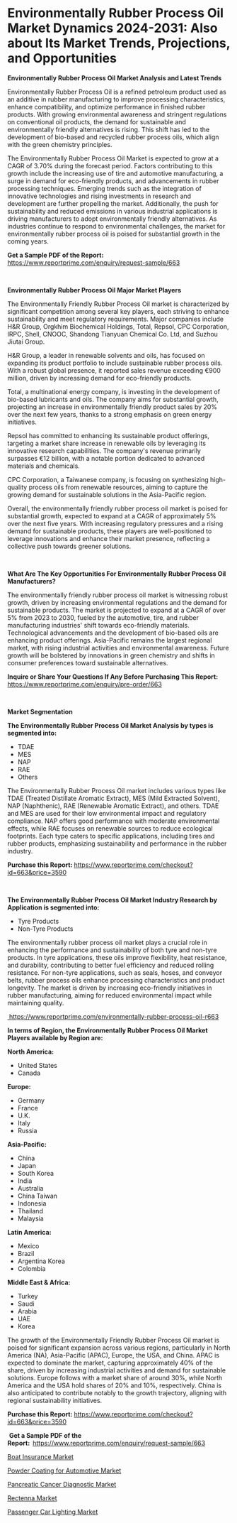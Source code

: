 <p><h1>Environmentally Rubber Process Oil Market Dynamics 2024-2031: Also about Its Market Trends, Projections, and Opportunities</h1></p><p><strong>Environmentally Rubber Process Oil Market Analysis and Latest Trends</strong></p>
<p><p>Environmentally Rubber Process Oil is a refined petroleum product used as an additive in rubber manufacturing to improve processing characteristics, enhance compatibility, and optimize performance in finished rubber products. With growing environmental awareness and stringent regulations on conventional oil products, the demand for sustainable and environmentally friendly alternatives is rising. This shift has led to the development of bio-based and recycled rubber process oils, which align with the green chemistry principles.</p><p>The Environmentally Rubber Process Oil Market is expected to grow at a CAGR of 3.70% during the forecast period. Factors contributing to this growth include the increasing use of tire and automotive manufacturing, a surge in demand for eco-friendly products, and advancements in rubber processing techniques. Emerging trends such as the integration of innovative technologies and rising investments in research and development are further propelling the market. Additionally, the push for sustainability and reduced emissions in various industrial applications is driving manufacturers to adopt environmentally friendly alternatives. As industries continue to respond to environmental challenges, the market for environmentally rubber process oil is poised for substantial growth in the coming years.</p></p>
<p><strong>Get a Sample PDF of the Report:&nbsp;</strong> <a href="https://www.reportprime.com/enquiry/request-sample/663">https://www.reportprime.com/enquiry/request-sample/663</a></p>
<p>&nbsp;</p>
<p><strong>Environmentally Rubber Process Oil Major Market Players</strong></p>
<p><p>The Environmentally Friendly Rubber Process Oil market is characterized by significant competition among several key players, each striving to enhance sustainability and meet regulatory requirements. Major companies include H&R Group, Orgkhim Biochemical Holdings, Total, Repsol, CPC Corporation, IRPC, Shell, CNOOC, Shandong Tianyuan Chemical Co. Ltd, and Suzhou Jiutai Group.</p><p>H&R Group, a leader in renewable solvents and oils, has focused on expanding its product portfolio to include sustainable rubber process oils. With a robust global presence, it reported sales revenue exceeding €900 million, driven by increasing demand for eco-friendly products.</p><p>Total, a multinational energy company, is investing in the development of bio-based lubricants and oils. The company aims for substantial growth, projecting an increase in environmentally friendly product sales by 20% over the next few years, thanks to a strong emphasis on green energy initiatives.</p><p>Repsol has committed to enhancing its sustainable product offerings, targeting a market share increase in renewable oils by leveraging its innovative research capabilities. The company's revenue primarily surpasses €12 billion, with a notable portion dedicated to advanced materials and chemicals.</p><p>CPC Corporation, a Taiwanese company, is focusing on synthesizing high-quality process oils from renewable resources, aiming to capture the growing demand for sustainable solutions in the Asia-Pacific region.</p><p>Overall, the environmentally friendly rubber process oil market is poised for substantial growth, expected to expand at a CAGR of approximately 5% over the next five years. With increasing regulatory pressures and a rising demand for sustainable products, these players are well-positioned to leverage innovations and enhance their market presence, reflecting a collective push towards greener solutions.</p></p>
<p>&nbsp;</p>
<p><strong>What Are The Key Opportunities For Environmentally Rubber Process Oil Manufacturers?</strong></p>
<p><p>The environmentally friendly rubber process oil market is witnessing robust growth, driven by increasing environmental regulations and the demand for sustainable products. The market is projected to expand at a CAGR of over 5% from 2023 to 2030, fueled by the automotive, tire, and rubber manufacturing industries' shift towards eco-friendly materials. Technological advancements and the development of bio-based oils are enhancing product offerings. Asia-Pacific remains the largest regional market, with rising industrial activities and environmental awareness. Future growth will be bolstered by innovations in green chemistry and shifts in consumer preferences toward sustainable alternatives.</p></p>
<p><strong>Inquire or Share Your Questions If Any Before Purchasing This Report:</strong> <a href="https://www.reportprime.com/enquiry/pre-order/663">https://www.reportprime.com/enquiry/pre-order/663</a></p>
<p>&nbsp;</p>
<p><strong>Market Segmentation</strong></p>
<p><strong>The Environmentally Rubber Process Oil Market Analysis by types is segmented into:</strong></p>
<p><ul><li>TDAE</li><li>MES</li><li>NAP</li><li>RAE</li><li>Others</li></ul></p>
<p><p>The Environmentally Rubber Process Oil market includes various types like TDAE (Treated Distillate Aromatic Extract), MES (Mild Extracted Solvent), NAP (Naphthenic), RAE (Renewable Aromatic Extract), and others. TDAE and MES are used for their low environmental impact and regulatory compliance. NAP offers good performance with moderate environmental effects, while RAE focuses on renewable sources to reduce ecological footprints. Each type caters to specific applications, including tires and rubber products, emphasizing sustainability and performance in the rubber industry.</p></p>
<p><strong>Purchase this Report:&nbsp;</strong><a href="https://www.reportprime.com/checkout?id=663&price=3590">https://www.reportprime.com/checkout?id=663&price=3590</a></p>
<p>&nbsp;</p>
<p><strong>The Environmentally Rubber Process Oil Market Industry Research by Application is segmented into:</strong></p>
<p><ul><li>Tyre Products</li><li>Non-Tyre Products</li></ul></p>
<p><p>The environmentally rubber process oil market plays a crucial role in enhancing the performance and sustainability of both tyre and non-tyre products. In tyre applications, these oils improve flexibility, heat resistance, and durability, contributing to better fuel efficiency and reduced rolling resistance. For non-tyre applications, such as seals, hoses, and conveyor belts, rubber process oils enhance processing characteristics and product longevity. The market is driven by increasing eco-friendly initiatives in rubber manufacturing, aiming for reduced environmental impact while maintaining quality.</p></p>
<p><a href="https://www.reportprime.com/environmentally-rubber-process-oil-r663">&nbsp;https://www.reportprime.com/environmentally-rubber-process-oil-r663</a></p>
<p><strong>In terms of Region, the Environmentally Rubber Process Oil Market Players available by Region are:</strong></p>
<p>
    <p> <strong> North America: </strong>
        <ul>
            <li>United States</li>
            <li>Canada</li>
        </ul>
        </p> 
    <p> <strong> Europe: </strong>
        <ul>
            <li>Germany</li>
            <li>France</li>
            <li>U.K.</li>
            <li>Italy</li>
            <li>Russia</li>
        </ul>
        </p> 
    <p> <strong> Asia-Pacific: </strong>
        <ul>
            <li>China</li>
            <li>Japan</li>
            <li>South Korea</li>
            <li>India</li>
            <li>Australia</li>
            <li>China Taiwan</li>
            <li>Indonesia</li>
            <li>Thailand</li>
            <li>Malaysia</li>
        </ul>
        </p> 
    <p> <strong> Latin America: </strong>
        <ul>
            <li>Mexico</li>
            <li>Brazil</li>
            <li>Argentina Korea</li>
            <li>Colombia</li>
        </ul>
        </p> 
    <p> <strong> Middle East & Africa: </strong>
        <ul>
            <li>Turkey</li>
            <li>Saudi</li>
            <li>Arabia</li>
            <li>UAE</li>
            <li>Korea</li>
        </ul>
    </p>
    </p>
<p><p>The growth of the Environmentally Friendly Rubber Process Oil market is poised for significant expansion across various regions, particularly in North America (NA), Asia-Pacific (APAC), Europe, the USA, and China. APAC is expected to dominate the market, capturing approximately 40% of the share, driven by increasing industrial activities and demand for sustainable solutions. Europe follows with a market share of around 30%, while North America and the USA hold shares of 20% and 10%, respectively. China is also anticipated to contribute notably to the growth trajectory, aligning with regional sustainability initiatives.</p></p>
<p><strong>Purchase this Report: </strong><a href="https://www.reportprime.com/checkout?id=663&price=3590">https://www.reportprime.com/checkout?id=663&price=3590</a></p>
<p>&nbsp;<strong>Get a Sample PDF of the Report:&nbsp;&nbsp;</strong><a href="https://www.reportprime.com/enquiry/request-sample/663">https://www.reportprime.com/enquiry/request-sample/663</a></p>
<p><strong></strong></p>
<p><p><a href="https://medium.com/@caroline.hamilton5656/boat-insurance-market-global-market-insights-and-sales-trends-2024-to-2031-1a322cacc9a2">Boat Insurance Market</a></p><p><a href="https://issuu.com/reportprime-2/docs/powder-coating-for-automotive-marke_83c090c21a1db8">Powder Coating for Automotive Market</a></p><p><a href="https://medium.com/@caroline.hamilton5656/global-pancreatic-cancer-diagnostic-market-opportunities-and-forecast-for-period-from-2024-to-2031-324cdfa84030">Pancreatic Cancer Diagnostic Market</a></p><p><a href="https://www.linkedin.com/pulse/rectenna-market-global-regional-analysis-focus-end-user-product-7i7cf?trackingId=Sey3DsTWS7GmbwXcUmGyiQ%3D%3D">Rectenna Market</a></p><p><a href="https://www.linkedin.com/pulse/passenger-car-lighting-market-trends-growth-outlook-2024-2031-ak9if?trackingId=OUM84JsHS4%2BYeg2KDkXGOg%3D%3D">Passenger Car Lighting Market</a></p></p>